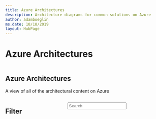 ```yaml
---
title: Azure Architectures
description: Architecture diagrams for common solutions on Azure
author: adamboeglin
ms.date: 10/18/2019
layout: HubPage
---
```

# Azure Architectures

<!-- markdownlint-disable no-inline-html -->
<div class="has-body-background has-margin-bottom-large has-margin-top-large">
    <section class="container uhf-container">
        <div class="columns has-large-gaps">
            <div class="column">
                <div class="content has-margin-bottom-large">
                    <h1>Azure Architectures</h1>
                    <p>A view of all of the architectural content on Azure</p>
                </div>
            </div>
        </div>
    </section>
</div>
<section data-bi-name="content-browser" class="container uhf-container" onload="">
    <div class="columns has-large-gaps">
        <div class="column is-one-third-tablet is-one-quarter-desktop">
            <div role="region" aria-labelledby="refine-header">
                <h2 id="refine-header" class="has-margin-top-none">Filter</h2>
                <div id="refine-content">
                </div>
            </div>
        </div>
        <div class="column">
            <form id="search-content-form" role="search" action="#" class="has-margin-bottom-large">
                <div class="field">
                    <p class="control has-margin-none has-icons-right">
                        <input aria-label="Search" class="input is-large has-margin-bottom-large" placeholder="Search" id="search-content" type="search" onkeyup="updateUrlBar(getQuery(false, 1))" onchange="updateUrlBar(getQuery(false, 1))">
                          <p data-bi-name="facet-tags" class="tags facet-tags" aria-label="Active filters">
                          </p>
                    </p>
                </div>
            </form>
            <p id="no-results" role="alert"></p>
            <div class="level is-mobile">
                <div class="level-left">
                    <div class="level-item">
                        <span class="has-text-weight-semibold resultcount" role="alert" aria-live="polite"></span>
                     </div>
                </div>
            </div>
            <div id="results">
                <div class="level is-mobile">
                    <div class="level-left">
                    </div>
                    <div class="level-right">
                    </div>
                </div>
                <div class="columns is-multiline has-margin-bottom-large">
<ul class="grid is-3">
</ul>
</div>
</div>
</section>
<img src="data:image/png;base64,iVBORw0KGgoAAAANSUhEUgAAAAEAAAABCAQAAAC1HAwCAAAAC0lEQVR42mNkYAAAAAYAAjCB0C8AAAAASUVORK5CYII=" onload="
loadjs=function(){var h=function(){},c={},u={},f={};function o(e,n){if(e){var r=f[e];if(u[e]=n,r)for(;r.length;)r[0](e,n),r.splice(0,1)}}function l(e,n){e.call&&(e={success:e}),n.length?(e.error||h)(n):(e.success||h)(e)}function d(r,t,s,i){var c,o,e=document,n=s.async,u=(s.numRetries||0)+1,f=s.before||h,l=r.replace(/[\?|#].*$/,''),a=r.replace(/^(css|img)!/,'');i=i||0,/(^css!|\.css$)/.test(l)?((o=e.createElement('link')).rel='stylesheet',o.href=a,(c='hideFocus'in o)&&o.relList&&(c=0,o.rel='preload',o.as='style')):/(^img!|\.(png|gif|jpg|svg)$)/.test(l)?(o=e.createElement('img')).src=a:((o=e.createElement('script')).src=r,o.async=void 0===n||n),!(o.onload=o.onerror=o.onbeforeload=function(e){var n=e.type[0];if(c)try{o.sheet.cssText.length||(n='e')}catch(e){18!=e.code&&(n='e')}if('e'==n){if((i+=1)<u)return d(r,t,s,i)}else if('preload'==o.rel&&'style'==o.as)return o.rel='stylesheet';t(r,n,e.defaultPrevented)})!==f(r,o)&&e.head.appendChild(o)}function r(e,n,r){var t,s;if(n&&n.trim&&(t=n),s=(t?r:n)||{},t){if(t in c)throw'LoadJS';c[t]=!0}function i(n,r){!function(e,t,n){var r,s,i=(e=e.push?e:[e]).length,c=i,o=[];for(r=function(e,n,r){if('e'==n&&o.push(e),'b'==n){if(!r)return;o.push(e)}--i||t(o)},s=0;s<c;s++)d(e[s],r,n)}(e,function(e){l(s,e),n&&l({success:n,error:r},e),o(t,e)},s)}if(s.returnPromise)return new Promise(i);i()}return r.ready=function(e,n){return function(e,r){e=e.push?e:[e];var n,t,s,i=[],c=e.length,o=c;for(n=function(e,n){n.length&&i.push(e),--o||r(i)};c--;)t=e[c],(s=u[t])?n(t,s):(f[t]=f[t]||[]).push(n)}(e,function(e){l(n,e)}),r},r.done=function(e){o(e,[])},r.reset=function(){c={},u={},f={}},r.isDefined=function(e){return e in c},r}();
loadjs(['/azure/architecture/_js/external/handlebars.min-v4.5.1.js',
    '/azure/architecture/_js/architectures/architectures.css',
    '/azure/architecture/_js/architectures/architectures.js'
    ], 'scripts',
{
    async: false,
    numRetries: 3,
    returnPromise: true
});
">
